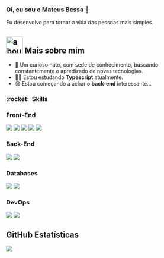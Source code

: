 ### Oi, eu sou o Mateus Bessa 👋

Eu desenvolvo para tornar a vida das pessoas mais simples.

## <img width="45" alt="about" src="https://raw.github.com/elizarov/elizarov/master/about.png"> Mais sobre mim

- 🎈 Um curioso nato, com sede de conhecimento, buscando constantemente o apredizado de novas tecnologias.
- 👩‍💻 Estou estudando **Typescript** atualmente.
- 😎 Estou começando a achar o **back-end** interessante...


<h3> :rocket: &nbsp;Skills</h3>

<h3><strong>Front-End</strong></h3>

<div>
  <img src=https://img.shields.io/badge/HTML5-E34F26?style=for-the-badge&logo=html5&logoColor=white />
  <img src=https://img.shields.io/badge/CSS3-1572B6?style=for-the-badge&logo=css3&logoColor=white />
  <img src=https://img.shields.io/badge/Bootstrap-563D7C?style=for-the-badge&logo=bootstrap&logoColor=white />
  <img src=https://img.shields.io/badge/JavaScript-F7DF1E?style=for-the-badge&logo=javascript&logoColor=black />
  <img src=https://img.shields.io/badge/React-20232A?style=for-the-badge&logo=react&logoColor=61DAFB/>
</div>

<h3><strong>Back-End</strong></h3>

<div>
  <img src=https://img.shields.io/badge/Node.js-43853D?style=for-the-badge&logo=node.js&logoColor=white />
  <img src=https://img.shields.io/badge/JavaScript-F7DF1E?style=for-the-badge&logo=javascript&logoColor=black />
</div>

<h3><strong>Databases</strong></h3>


<div>
  <img src=https://img.shields.io/badge/MySQL-00000F?style=for-the-badge&logo=mysql&logoColor=white />
  <img src=https://img.shields.io/badge/PostgreSQL-316192?style=for-the-badge&logo=postgresql&logoColor=white />
</div>

<h3><strong>DevOps</strong></h3>


<div>
  <img src=https://img.shields.io/badge/GIT-E44C30?style=for-the-badge&logo=git&logoColor=white />
  <img src=https://img.shields.io/badge/Docker-2496ED.svg?style=for-the-badge&logo=Docker&logoColor=white />
</div>

## **GitHub Estatísticas**

<a href="https://github.com/Mateusinbessa">
  <img src="https://github-readme-stats.vercel.app/api/top-langs/?username=Mateusinbessa&theme=dark&hide_langs_below=1" />
</a>
